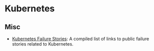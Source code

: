 # Kubernetes

## Misc

- [Kubernetes Failure Stories](https://k8s.af/): A compiled list of links to public failure stories related to
  Kubernetes. 